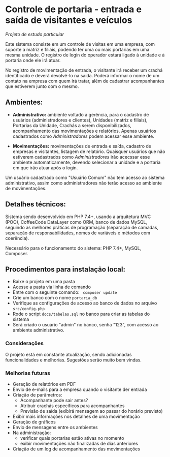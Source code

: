 # Controle de portaria - entrada e saída de visitantes e veículos

<em>Projeto de estudo particular</em>

Este sistema consiste em um controle de visitas em uma empresa, com suporte a matriz e filiais, podendo ter uma ou mais portarias em uma mesma unidade. O registro de login do operador estará ligado à unidade e à portaria onde ele irá atuar.

No registro de movimentação de entrada, o visitante irá receber um crachá identificado e deverá devolvê-lo na saída. Poderá informar o nome de um contato na empresa com quem irá tratar, além de cadastrar acompanhantes que estiverem junto com o mesmo.

## Ambientes:

- <strong>Administrativo:</strong> ambiente voltado à gerência, para o cadastro de usuários (administradores e clientes), Unidades (matriz e filiais), Portarias da Unidade, Crachás a serem disponibilizados, acompanhamento das movimentações e relatórios. Apenas usuários cadastrados como <em>Administradores</em> podem acessar esse ambiente.

- <strong>Movimentações:</strong> movimentações de entrada e saída, cadastro de empresas e visitantes, listagem de relatório. Quaisquer usuários que não estiverem cadastrados como <em>Administradores</em> irão acecssar esse ambiente automaticamente, devendo selecionar a unidade e a portaria em que irão atuar após o login.

Um usuário cadastrado como "Usuário Comum" não tem acesso ao sistema administrativo, assim como administradores não terão acesso ao ambiente de movimentações.

## Detalhes técnicos:

Sistema sendo desenvolvido em PHP 7.4+, usando a arquitetura MVC (POO), CoffeeCode DataLayer como ORM, banco de dados MySQL, seguindo as melhores práticas de programação (separação de camadas, separação de responsabilidades, nomes de variáveis e métodos com coerência).

Necessário para o funcionamento do sistema: PHP 7.4+, MySQL, Composer.

## Procedimentos para instalação local:

- Baixe o projeto em uma pasta
- Acesse a pasta via linha de comando
- Entre com o seguinte comando: <code> composer update </code>
- Crie um banco com o nome <code>portaria_db</code>
- Verifique as configurações de acesso ao banco de dados no arquivo <code>src/config.php</code>
- Rode o script <code>docs/tabelas.sql</code> no banco para criar as tabelas do sistema
- Será criado o usuário "admin" no banco, senha "123", com acesso ao ambiente administrativo.

### Considerações

O projeto está em constante atualização, sendo adicionadas funcionalidades e melhorias. Sugestões serão muito bem vindas.

### Melhorias futuras

- Geração de relatórios em PDF
- Envio de e-mails para a empresa quando o visitante der entrada
- Criação de parâmetros:
  - Acompanhante pode sair antes?
  - Atribuir crachás específicos para acompanhantes
  - Previsão de saída (exibirá mensagem ao passar do horário previsto)
- Exibir mais informações nos detalhes de uma movimentação
- Geração de gráficos
- Envio de mensagens entre os ambientes
- Na administração:
  - verificar quais portarias estão ativas no momento
  - exibir movimentações não finalizadas de dias anteriores
- Criação de um log de acompanhamento das movimentações